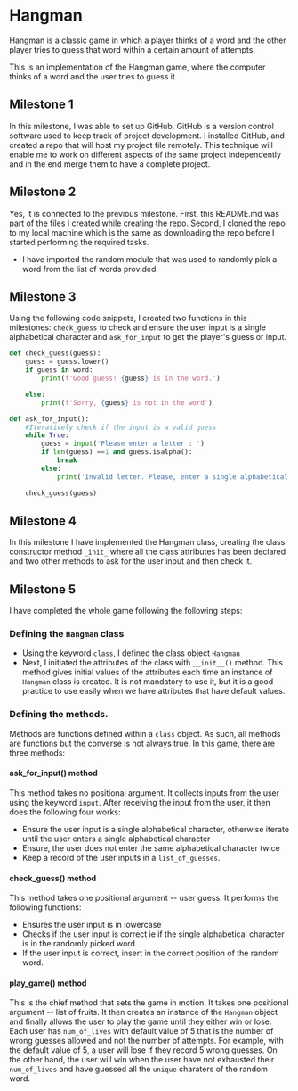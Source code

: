# Hangman



Hangman is a classic game in which a player thinks of a word and the other player tries to guess that word within a certain amount of attempts.

This is an implementation of the Hangman game, where the computer thinks of a word and the user tries to guess it. 

## Milestone 1
In this milestone, I was able to set up GitHub. GitHub is a version control software used to keep track of project development. I installed GitHub, and created a repo that will host my project file remotely. This technique will enable me to work on different aspects of the same project independently and in the end merge them to have a complete project.

## Milestone 2
Yes, it is connected to the previous milestone. First, this README.md was part of the files I created while creating the repo. Second, I cloned the repo to my local machine which is the same as downloading the repo before I started performing the required tasks. 

- I have imported the random module that was used to randomly pick a word from the list of words provided.

## Milestone 3
Using the following code snippets, 
I created two functions in this milestones: ```check_guess``` to check and ensure the user input is a single alphabetical character and ```ask_for_input``` to get the player's guess or input.

```python
def check_guess(guess):
    guess = guess.lower()
    if guess in word:
        print(f'Good guess! {guess} is in the word.')

    else:
        print(f'Sorry, {guess} is not in the word')

def ask_for_input():
    #Iteratively check if the input is a valid guess
    while True:
        guess = input('Please enter a letter : ')
        if len(guess) ==1 and guess.isalpha():
            break
        else:
            print('Invalid letter. Please, enter a single alphabetical character')

    check_guess(guess)

```

## Milestone 4
In this milestone I have implemented the Hangman class, creating the class constructor method ```_init_``` where all the class attributes has been declared and two other methods to ask for the user input and then check it.

## Milestone 5

I have completed the whole game following the following steps:

### Defining the ```Hangman``` class
- Using the keyword ```class```, I defined the class object ```Hangman```
- Next, I initiated the attributes of the class with ```__init__()``` method. This method gives initial values of the attributes each time an instance of ```Hangman``` class is created. It is not mandatory to use it, but it is a good practice to use easily when we have attributes that have default values.

### Defining the methods.
Methods are functions defined within a ```class``` object. As such, all methods are functions but the converse is not always true. In this game, there are three methods:
#### ask_for_input() method
This method takes no positional argument. It collects inputs from the user using the keyword ```input```. After receiving the input from the user, it then does the following four works:
- Ensure the user input is a single alphabetical character, otherwise iterate until the user enters a single alphabetical character
- Ensure, the user does not enter the same alphabetical character twice
- Keep a record of the user inputs in a ```list_of_guesses```.

#### check_guess() method
This method takes one positional argument -- user guess. It performs the following functions:
- Ensures the user input is in lowercase
- Checks if the user input is correct ie if the single alphabetical character is in the randomly picked word
- If the user input is correct, insert in the correct position of the random word.

#### play_game() method
This is the chief method that sets the game in motion. It takes one positional argument -- list of fruits. It then creates an instance of the ```Hangman``` object and finally allows the user to play the game until they either win or lose. Each user has ```num_of_lives``` with default value of 5 that is the number of wrong guesses allowed and not the number of attempts. For example, with the default value of 5, a user will lose if they record 5 wrong guesses. On the other hand, the user will win when the user have not exhausted their ```num_of_lives``` and have guessed all the ```unique``` charaters of the random word.